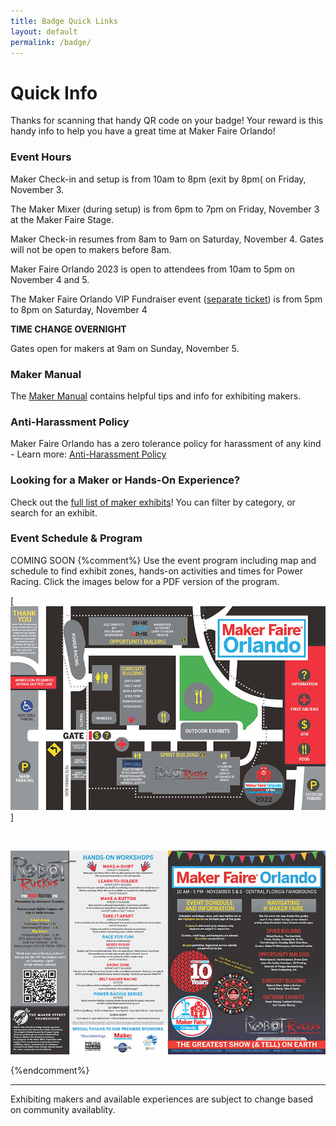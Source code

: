 ```yaml
---
title: Badge Quick Links
layout: default
permalink: /badge/
---
```


# Quick Info
Thanks for scanning that handy QR code on your badge! Your reward is this handy info to help you have a great time at Maker Faire Orlando!

### Event Hours
Maker Check-in and setup is from 10am to 8pm (exit by 8pm( on Friday, November 3.<br>

The Maker Mixer (during setup) is from 6pm to 7pm on Friday, November 3 at the Maker Faire Stage.

Maker Check-in resumes from 8am to 9am on Saturday, November 4. Gates will not be open to makers before 8am.<br>

Maker Faire Orlando 2023 is open to attendees from 10am to 5pm on November 4 and 5.<br>

The Maker Faire Orlando VIP Fundraiser event ([separate ticket](https://events.humanitix.com/maker-faire-orlando-and-robot-ruckus-vip-fundraiser)) is from 5pm to 8pm on Saturday, November 4

**TIME CHANGE OVERNIGHT**

Gates open for makers at 9am on Sunday, November 5.<br>


### Maker Manual
The [Maker Manual](/maker-manual) contains helpful tips and info for exhibiting makers.

### Anti-Harassment Policy

Maker Faire Orlando has a zero tolerance policy for harassment of any kind - Learn more: [Anti-Harassment Policy](/anti-harassment/)

### Looking for a Maker or Hands-On Experience?
Check out the [full list of maker exhibits](/makers)! You can filter by category, or search for an exhibit.

### Event Schedule & Program

COMING SOON
{%comment%}
Use the event program including map and schedule to find exhibit zones, hands-on activities and times for Power Racing. Click the images below for a PDF version of the program.


[<a href="/assets/images/program/MFO_2022_Program.pdf"><img src="/assets/images/program/MFO_2022_Program_Page_1-web.jpg" alt="Maker Faire Orlando 2022 event program page 1" width="800" /></a>]

<br>

<a href="/assets/images/program/MFO_2022_Program.pdf"><img src="/assets/images/program/MFO_2022_Program_Page_2-web.jpg" alt="Maker Faire Orlando 2022 event program page 2" width="800" /></a>

{%endcomment%}

---

Exhibiting makers and available experiences are subject to change based on community availablity.
